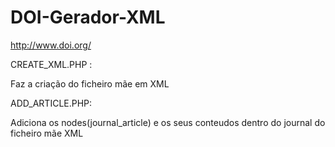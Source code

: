# DOI-Gerador-XML
http://www.doi.org/

CREATE_XML.PHP :

Faz a criação do ficheiro mãe em XML 

ADD_ARTICLE.PHP:

Adiciona os nodes(journal_article) e os seus conteudos dentro do journal do ficheiro mãe XML
